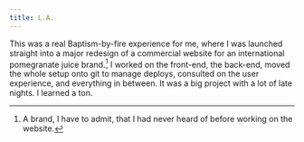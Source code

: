 ```yaml
---
title: L.A.
---
```


This was a real Baptism-by-fire experience for me, where I was launched straight into a major redesign of a commercial website for an international pomegranate juice brand.[^pom] I worked on the front-end, the back-end, moved the whole setup onto git to manage deploys, consulted on the user experience, and everything in between. It was a big project with a lot of late nights. I learned a ton.

[^pom]: A brand, I have to admit, that I had never heard of before working on the website.